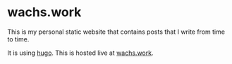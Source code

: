 # wachs.work

This is my personal static website that contains posts that I write from time to time.

It is using [hugo](https://gohugo.io/). This is hosted live at [wachs.work](https://wachs.work).
